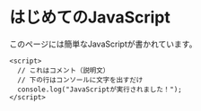 <!DOCTYPE html>
<html>
  <head>
    <meta charset="UTF-8">
    <title>JavaScript入門</title>
  </head>
  <body>
    <h1>はじめてのJavaScript</h1>
    <p>このページには簡単なJavaScriptが書かれています。</p>

    <script>
      // これはコメント（説明文）
      // 下の行はコンソールに文字を出すだけ
      console.log("JavaScriptが実行されました！");
    </script>
  </body>
</html>

